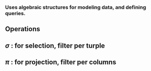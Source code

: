 ### Uses algebraic structures for modeling data, and defining queries.

## Operations

## $\sigma$ : for selection, filter per turple
## $\pi$ : for projection, filter per columns 


